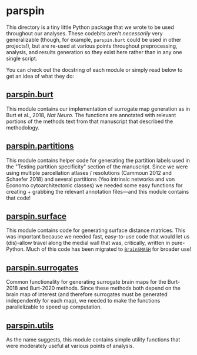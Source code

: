 # parspin

This directory is a tiny little Python package that we wrote to be used throughout our analyses.
These codebits aren't _necessarily_ very generalizable (though, for example, `parspin.burt` could be used in other projects!), but are re-used at various points throughout preprocessing, analysis, and results generation so they exist here rather than in any one single script.

You can check out the docstring of each module or simply read below to get an idea of what they do:

## [parspin.burt](./parspin/burt.py)

This module contains our implementation of surrogate map generation as in Burt et al., 2018, *Nat Neuro*.
The functions are annotated with relevant portions of the methods text from that manuscript that described the methodology.

## [parspin.partitions](./parspin/partitions.py)

This module contains helper code for generating the partition labels used in the "Testing partition specificity" section of the manuscript.
Since we were using multiple parcellation atlases / resolutions (Cammoun 2012 and Schaefer 2018) and several partitions (Yeo intrinsic networks and von Economo cytoarchitectonic classes) we needed some easy functions for creating + grabbing the relevant annotation files—and this module contains that code!

## [parspin.surface](./parspin/surface.py)

This module contains code for generating surface distance matrices.
This was important because we needed fast, easy-to-use code that would let us (dis)-allow travel along the medial wall that was, critically, written in pure-Python.
Much of this code has been migrated to [`BrainSMASH`](https://brainsmash.readthedocs.io/) for broader use!

## [parspin.surrogates](./parspin/surrogates.py)

Common functionality for generating surrogate brain maps for the Burt-2018 and Burt-2020 methods.
Since these methods both depend on the brain map of interest (and therefore surrogates must be generated independently for each map), we needed to make the functions parallelizable to speed up computation.

## [parspin.utils](./parspin/utils.py)

As the name suggests, this module contains simple utility functions that were moderately useful at various points of analysis.
